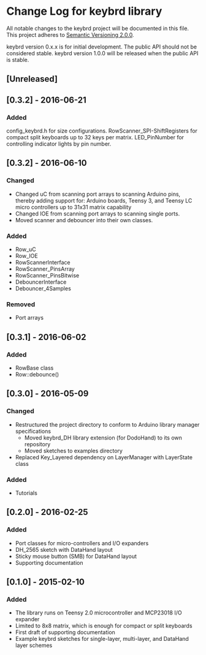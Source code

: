 # Change Log for keybrd library
All notable changes to the keybrd project will be documented in this file.
This project adheres to [Semantic Versioning 2.0.0](http://semver.org/).

keybrd version 0.x.x is for initial development. The public API should not be considered stable.
keybrd version 1.0.0 will be released when the public API is stable.

## [Unreleased]

## [0.3.2] - 2016-06-21
### Added
config_keybrd.h for size configurations.
RowScanner_SPI-ShiftRegisters for compact split keyboards up to 32 keys per matrix.
LED_PinNumber for controlling indicator lights by pin number.

## [0.3.2] - 2016-06-10
### Changed
* Changed uC from scanning port arrays to scanning Arduino pins, thereby adding support for:
    Arduino boards, Teensy 3, and Teensy LC micro controllers
    up to 31x31 matrix capability
* Changed IOE from scanning port arrays to scanning single ports.
* Moved scanner and debouncer into their own classes.

### Added
* Row_uC
* Row_IOE
* RowScannerInterface
* RowScanner_PinsArray
* RowScanner_PinsBitwise
* DebouncerInterface
* Debouncer_4Samples

### Removed
* Port arrays

## [0.3.1] - 2016-06-02
### Added
* RowBase class
* Row::debounce()

## [0.3.0] - 2016-05-09
### Changed
* Restructured the project directory to conform to Arduino library manager specifications
    * Moved keybrd_DH library extension (for DodoHand) to its own repository
    * Moved sketches to examples directory
* Replaced Key_Layered dependency on LayerManager with LayerState class

### Added
* Tutorials

## [0.2.0] - 2016-02-25
### Added
* Port classes for micro-controllers and I/O expanders
* DH_2565 sketch with DataHand layout
* Sticky mouse button (SMB) for DataHand layout
* Supporting documentation

## [0.1.0] - 2015-02-10
### Added
* The library runs on Teensy 2.0 microcontroller and MCP23018 I/O expander
* Limited to 8x8 matrix, which is enough for compact or split keyboards
* First draft of supporting documentation
* Example keybrd sketches for single-layer, multi-layer, and DataHand layer schemes


